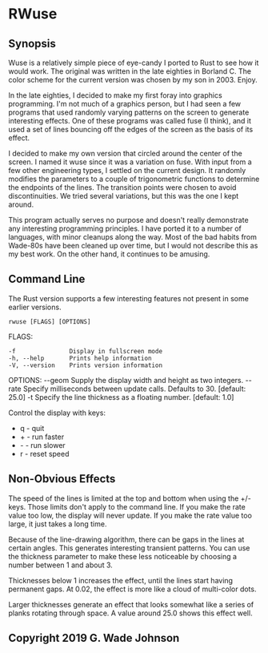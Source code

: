 # RWuse

## Synopsis

Wuse is a relatively simple piece of eye-candy I ported to Rust to see how it
would work. The original was written in the late eighties in Borland C. The
color scheme for the current version was chosen by my son in 2003. Enjoy.

In the late eighties, I decided to make my first foray into graphics
programming. I'm not much of a graphics person, but I had seen a few programs
that used randomly varying patterns on the screen to generate interesting
effects. One of these programs was called fuse (I think), and it used a set of
lines bouncing off the edges of the screen as the basis of its effect.

I decided to make my own version that circled around the center of the screen.
I named it wuse since it was a variation on fuse. With input from a few other
engineering types, I settled on the current design. It randomly modifies the
parameters to a couple of trigonometric functions to determine the endpoints of
the lines. The transition points were chosen to avoid discontinuities. We tried
several variations, but this was the one I kept around.

This program actually serves no purpose and doesn't really demonstrate any
interesting programming principles. I have ported it to a number of languages,
with minor cleanups along the way. Most of the bad habits from Wade-80s have
been cleaned up over time, but I would not describe this as my best work.
On the other hand, it continues to be amusing.

## Command Line

The Rust version supports a few interesting features not present in some earlier
versions.

    rwuse [FLAGS] [OPTIONS]

FLAGS:

    -f               Display in fullscreen mode
    -h, --help       Prints help information
    -V, --version    Prints version information

OPTIONS:
        --geom <w> <h>    Supply the display width and height as two integers.
        --rate <rate>     Specify milliseconds between update calls. Defaults to 30. [default: 25.0]
    -t <thickness>        Specify the line thickness as a floating number. [default: 1.0]

Control the display with keys:

  * q  - quit
  * \+  - run faster
  * \-  - run slower
  * r  - reset speed

## Non-Obvious Effects

The speed of the lines is limited at the top and bottom when using the +/-
keys. Those limits don't apply to the command line. If you make the rate value
too low, the display will never update. If you make the rate value too large,
it just takes a long time.

Because of the line-drawing algorithm, there can be gaps in the lines at certain
angles. This generates interesting transient patterns. You can use the thickness
parameter to make these less noticeable by choosing a number between 1 and about 3.

Thicknesses below 1 increases the effect, until the lines start having permanent
gaps. At 0.02, the effect is more like a cloud of multi-color dots.

Larger thicknesses generate an effect that looks somewhat like a series of planks
rotating through space. A value around 25.0 shows this effect well.

## Copyright 2019 G. Wade Johnson
